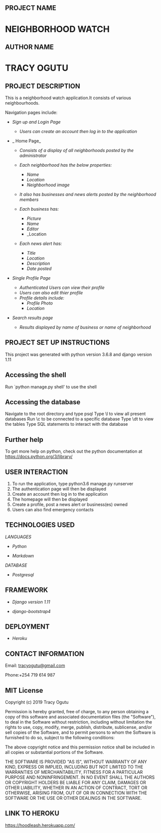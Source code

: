 ## PROJECT NAME
# NEIGHBORHOOD WATCH

## AUTHOR NAME
# TRACY OGUTU

## PROJECT DESCRIPTION

This is a neighborhood watch application.It consists of various neighbourhoods.

Navigation pages include:

* _Sign up and Login Page_

    * _Users can create an account then log in to the application_

* _ Home Page_

    * _Consists of a display of all neighborhoods posted by the administrator_
        
    * _Each neighborhood has the below properties:_
        * _Name_
        * _Location_
        * _Neighborhood image_

    * _It also has businesses and news alerts posted by the neighborhood members_
    
    * _Each business has:_
        * _Picture_
        * _Name_
        * _Editor_
        * _Location

    * _Each news alert has:_
        * _Title_
        * _Location_
        * _Description_
        * _Date posted_
        
    
* _Single Profile Page_

    * _Authenticated Users can view their profile_
    * _Users can also edit thier profile_
    * _Profile details include:_
        * _Profile Photo_
        * _Location_
        

* _Search results page_

    * _Results displayed by name of business or name of neighborhood_


## PROJECT SET UP INSTRUCTIONS

This project was generated with python version 3.6.8 and django version 1.11

## Accessing the shell

Run `python manage.py shell' to use the shell 

## Accessing the database

Navigate to the root directory and type psql 
Type \l to view all present databases
Run \c <name-of-database> to be connected to a specific database
Type \dt to view the tables
Type SQL statements to interact with the database

## Further help
To get more help on python, check out the python documentation at https://docs.python.org/3/library/

## USER INTERACTION

1. To run the application, type python3.6 manage.py runserver
2. The authentication page will then be displayed
3. Create an account then log in to the application
4. The homepage will then be displayed
5. Create a profile, post a news alert or business(es) owned
6. Users can also find emergency contacts 

## TECHNOLOGIES USED

_LANGUAGES_

* _Python_

* _Markdown_

_DATABASE_

* _Postgresql_

## FRAMEWORK

* _Django version 1.11_

* _django-bootstrap4_

## DEPLOYMENT

* _Heroku_

## CONTACT INFORMATION

Email: tracyogutu@gmail.com

Phone:+254 719 614 987

## MIT License

Copyright (c) 2019 Tracy Ogutu

Permission is hereby granted, free of charge, to any person obtaining a copy
of this software and associated documentation files (the "Software"), to deal
in the Software without restriction, including without limitation the rights
to use, copy, modify, merge, publish, distribute, sublicense, and/or sell
copies of the Software, and to permit persons to whom the Software is
furnished to do so, subject to the following conditions:

The above copyright notice and this permission notice shall be included in all
copies or substantial portions of the Software.

THE SOFTWARE IS PROVIDED "AS IS", WITHOUT WARRANTY OF ANY KIND, EXPRESS OR
IMPLIED, INCLUDING BUT NOT LIMITED TO THE WARRANTIES OF MERCHANTABILITY,
FITNESS FOR A PARTICULAR PURPOSE AND NONINFRINGEMENT. IN NO EVENT SHALL THE
AUTHORS OR COPYRIGHT HOLDERS BE LIABLE FOR ANY CLAIM, DAMAGES OR OTHER
LIABILITY, WHETHER IN AN ACTION OF CONTRACT, TORT OR OTHERWISE, ARISING FROM,
OUT OF OR IN CONNECTION WITH THE SOFTWARE OR THE USE OR OTHER DEALINGS IN THE
SOFTWARE.


## LINK TO HEROKU
https://hoodleash.herokuapp.com/